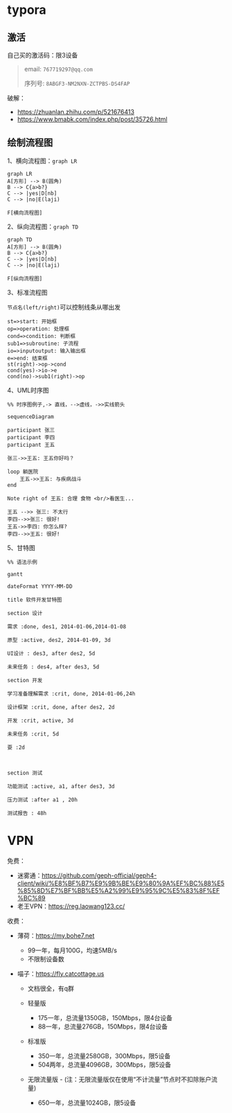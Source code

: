 # typora

## 激活

自己买的激活码：限3设备

> email: `767719297@qq.com`
>
> 序列号: `8ABGF3-NM2NXN-ZCTPBS-DS4FAP`

破解：

- https://zhuanlan.zhihu.com/p/521676413
- https://www.bmabk.com/index.php/post/35726.html

## 绘制流程图

1、横向流程图：`graph LR`

```mermaid
graph LR
A[方形] --> B(圆角)
B --> C{a>b?}
C --> |yes|D[nb]
C --> |no|E(laji)

F[横向流程图]
```

2、纵向流程图：`graph TD`

```mermaid
graph TD
A[方形] --> B(圆角)
B --> C{a>b?}
C --> |yes|D[nb]
C --> |no|E(laji)

F[纵向流程图]
```

3、标准流程图

`节点名(left/right)`可以控制线条从哪出发

```flow
st=>start: 开始框
op=>operation: 处理框
cond=>condition: 判断框
sub1=>subroutine: 子流程
io=>inputoutput: 输入输出框
e=>end: 结束框
st(right)->op->cond
cond(yes)->io->e
cond(no)->sub1(right)->op
```

4、UML时序图

```mermaid
%% 时序图例子,-> 直线，-->虚线，->>实线箭头

sequenceDiagram

participant 张三
participant 李四
participant 王五

张三->>王五: 王五你好吗？

loop 躺医院
	王五->>王五: 与疾病战斗
end

Note right of 王五: 合理 食物 <br/>看医生...

王五 -->> 张三: 不太行
李四-->>张三: 很好!
王五->>李四: 你怎么样?
李四-->>王五: 很好!
```

5、甘特图

```mermaid
%% 语法示例

gantt

dateFormat YYYY-MM-DD

title 软件开发甘特图

section 设计

需求 :done, des1, 2014-01-06,2014-01-08

原型 :active, des2, 2014-01-09, 3d

UI设计 : des3, after des2, 5d

未来任务 : des4, after des3, 5d

section 开发

学习准备理解需求 :crit, done, 2014-01-06,24h

设计框架 :crit, done, after des2, 2d

开发 :crit, active, 3d

未来任务 :crit, 5d

耍 :2d



section 测试

功能测试 :active, a1, after des3, 3d

压力测试 :after a1 , 20h

测试报告 : 48h
```



# VPN

免费：

- 迷雾通：https://github.com/geph-official/geph4-client/wiki/%E8%BF%B7%E9%9B%BE%E9%80%9A%EF%BC%88%E5%85%8D%E7%BF%BB%E5%A2%99%E9%95%9C%E5%83%8F%EF%BC%89
- 老王VPN：https://reg.laowang123.cc/

收费：

- 薄荷：https://my.bohe7.net

  - 99一年，每月100G，均速5MB/s
  - 不限制设备数

- 喵子：https://fly.catcottage.us

  - 文档很全，有q群

  - 轻量版
    - 175一年，总流量1350GB，150Mbps，限4台设备
    - 88一年，总流量276GB，150Mbps，限4台设备
  - 标准版
    - 350一年，总流量2580GB，300Mbps，限5设备
    - 504两年，总流量4096GB，300Mbps，限5设备
  - 无限流量版 - (注：无限流量版仅在使用“不计流量”节点时不扣除账户流量)
    - 650一年，总流量1024GB，限5设备
